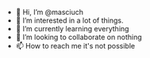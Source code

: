 - 👋 Hi, I’m @masciuch
- 👀 I’m interested in a lot of things.
- 🌱 I’m currently learning everything
- 💞️ I’m looking to collaborate on nothing
- 📫 How to reach me it's not possible

<!---
masciuch/masciuch is a ✨ special ✨ repository because its `README.md` (this file) appears on your GitHub profile.
You can click the Preview link to take a look at your changes.
--->
